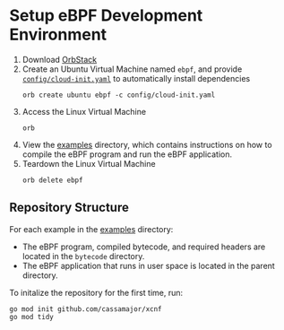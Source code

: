 # Setup eBPF Development Environment
1. Download [OrbStack](https://orbstack.dev/download)
2. Create an Ubuntu Virtual Machine named `ebpf`, and provide [`config/cloud-init.yaml`](/config/cloud-init.yaml) to automatically install dependencies
    ```shell
    orb create ubuntu ebpf -c config/cloud-init.yaml
    ```
3. Access the Linux Virtual Machine
    ```shell
    orb
    ```
4. View the [examples](./examples/) directory, which contains instructions on how to compile the eBPF program and run the eBPF application.
5. Teardown the Linux Virtual Machine
    ```shell
    orb delete ebpf
    ```

## Repository Structure
For each example in the [examples](./examples/) directory:
- The eBPF program, compiled bytecode, and required headers are located in the `bytecode` directory.
- The eBPF application that runs in user space is located in the parent directory.

To initalize the repository for the first time, run:
```
go mod init github.com/cassamajor/xcnf
go mod tidy
```
